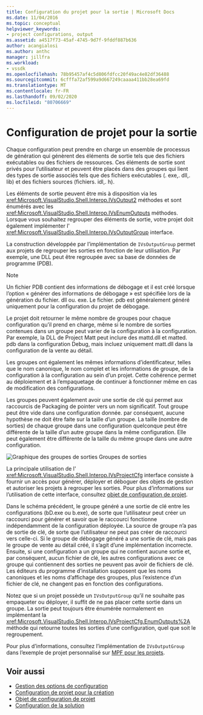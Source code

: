 ```yaml
---
title: Configuration du projet pour la sortie | Microsoft Docs
ms.date: 11/04/2016
ms.topic: conceptual
helpviewer_keywords:
- project configurations, output
ms.assetid: a4517f73-45af-4745-9d7f-9fddf887b636
author: acangialosi
ms.author: anthc
manager: jillfra
ms.workload:
- vssdk
ms.openlocfilehash: 78b95457af4c5d806fdfcc20f49ac4e82df36488
ms.sourcegitcommit: 6cfffa72af599a9d667249caaaa411bb28ea69fd
ms.translationtype: MT
ms.contentlocale: fr-FR
ms.lasthandoff: 09/02/2020
ms.locfileid: "80706669"
---
```

# <a name="project-configuration-for-output"></a>Configuration de projet pour la sortie
Chaque configuration peut prendre en charge un ensemble de processus de génération qui génèrent des éléments de sortie tels que des fichiers exécutables ou des fichiers de ressources. Ces éléments de sortie sont privés pour l’utilisateur et peuvent être placés dans des groupes qui lient des types de sortie associés tels que des fichiers exécutables (. exe,. dll,. lib) et des fichiers sources (fichiers. idl,. h).

 Les éléments de sortie peuvent être mis à disposition via les <xref:Microsoft.VisualStudio.Shell.Interop.IVsOutput2> méthodes et sont énumérés avec les <xref:Microsoft.VisualStudio.Shell.Interop.IVsEnumOutputs> méthodes. Lorsque vous souhaitez regrouper des éléments de sortie, votre projet doit également implémenter l' <xref:Microsoft.VisualStudio.Shell.Interop.IVsOutputGroup> interface.

 La construction développée par l’implémentation de `IVsOutputGroup` permet aux projets de regrouper les sorties en fonction de leur utilisation. Par exemple, une DLL peut être regroupée avec sa base de données de programme (PDB).

> [!NOTE]
> Un fichier PDB contient des informations de débogage et il est créé lorsque l’option « générer des informations de débogage » est spécifiée lors de la génération du fichier. dll ou. exe. Le fichier. pdb est généralement généré uniquement pour la configuration du projet de débogage.

 Le projet doit retourner le même nombre de groupes pour chaque configuration qu’il prend en charge, même si le nombre de sorties contenues dans un groupe peut varier de la configuration à la configuration. Par exemple, la DLL de Project Matt peut inclure des mattd.dll et matted. pdb dans la configuration Debug, mais incluez uniquement matt.dll dans la configuration de la vente au détail.

 Les groupes ont également les mêmes informations d’identificateur, telles que le nom canonique, le nom complet et les informations de groupe, de la configuration à la configuration au sein d’un projet. Cette cohérence permet au déploiement et à l’empaquetage de continuer à fonctionner même en cas de modification des configurations.

 Les groupes peuvent également avoir une sortie de clé qui permet aux raccourcis de Packaging de pointer vers un nom significatif. Tout groupe peut être vide dans une configuration donnée. par conséquent, aucune hypothèse ne doit être faite sur la taille d’un groupe. La taille (nombre de sorties) de chaque groupe dans une configuration quelconque peut être différente de la taille d’un autre groupe dans la même configuration. Elle peut également être différente de la taille du même groupe dans une autre configuration.

 ![Graphique des groupes de sorties](../../extensibility/internals/media/vsoutputgroups.gif "vsOutputGroups") Groupes de sorties

 La principale utilisation de l' <xref:Microsoft.VisualStudio.Shell.Interop.IVsProjectCfg> interface consiste à fournir un accès pour générer, déployer et déboguer des objets de gestion et autoriser les projets à regrouper les sorties. Pour plus d’informations sur l’utilisation de cette interface, consultez [objet de configuration de projet](../../extensibility/internals/project-configuration-object.md).

 Dans le schéma précédent, le groupe généré a une sortie de clé entre les configurations (bD.exe ou b.exe), de sorte que l’utilisateur peut créer un raccourci pour générer et savoir que le raccourci fonctionne indépendamment de la configuration déployée. La source de groupe n’a pas de sortie de clé, de sorte que l’utilisateur ne peut pas créer de raccourci vers celle-ci. Si le groupe de débogage généré a une sortie de clé, mais pas le groupe de vente au détail créé, il s’agit d’une implémentation incorrecte. Ensuite, si une configuration a un groupe qui ne contient aucune sortie et, par conséquent, aucun fichier de clé, les autres configurations avec ce groupe qui contiennent des sorties ne peuvent pas avoir de fichiers de clé. Les éditeurs du programme d’installation supposent que les noms canoniques et les noms d’affichage des groupes, plus l’existence d’un fichier de clé, ne changent pas en fonction des configurations.

 Notez que si un projet possède un `IVsOutputGroup` qu’il ne souhaite pas empaqueter ou déployer, il suffit de ne pas placer cette sortie dans un groupe. La sortie peut toujours être énumérée normalement en implémentant la <xref:Microsoft.VisualStudio.Shell.Interop.IVsProjectCfg.EnumOutputs%2A> méthode qui retourne toutes les sorties d’une configuration, quel que soit le regroupement.

 Pour plus d’informations, consultez l’implémentation de `IVsOutputGroup` dans l’exemple de projet personnalisé sur [MPF pour les projets](https://github.com/tunnelvisionlabs/MPFProj10).

## <a name="see-also"></a>Voir aussi
- [Gestion des options de configuration](../../extensibility/internals/managing-configuration-options.md)
- [Configuration de projet pour la création](../../extensibility/internals/project-configuration-for-building.md)
- [Objet de configuration de projet](../../extensibility/internals/project-configuration-object.md)
- [Configuration de la solution](../../extensibility/internals/solution-configuration.md)

